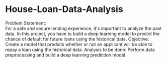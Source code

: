# House-Loan-Data-Analysis
Problem Statement:  
For a safe and secure lending experience, it's important to analyze the past data. In this project, you have to build a deep learning model to predict the chance of default for future loans using the historical data. 
Objective: Create a model that predicts whether or not an applicant will be able to repay a loan using the historical data.
Analysis to be done: Perform data preprocessing and build a deep learning prediction model.
